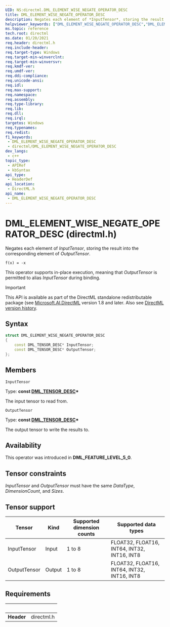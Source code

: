 ```yaml
---
UID: NS:directml.DML_ELEMENT_WISE_NEGATE_OPERATOR_DESC
title: DML_ELEMENT_WISE_NEGATE_OPERATOR_DESC
description: Negates each element of *InputTensor*, storing the result into the corresponding element of *OutputTensor*.
helpviewer_keywords: ["DML_ELEMENT_WISE_NEGATE_OPERATOR_DESC","DML_ELEMENT_WISE_NEGATE_OPERATOR_DESC structure","direct3d12.dml_element_wise_negate_operator_desc","directml/DML_ELEMENT_WISE_NEGATE_OPERATOR_DESC"]
ms.topic: reference
tech.root: directml
ms.date: 01/20/2021
req.header: directml.h
req.include-header: 
req.target-type: Windows
req.target-min-winverclnt: 
req.target-min-winversvr: 
req.kmdf-ver: 
req.umdf-ver: 
req.ddi-compliance: 
req.unicode-ansi: 
req.idl: 
req.max-support: 
req.namespace: 
req.assembly: 
req.type-library: 
req.lib: 
req.dll: 
req.irql: 
targetos: Windows
req.typenames: 
req.redist: 
f1_keywords:
 - DML_ELEMENT_WISE_NEGATE_OPERATOR_DESC
 - directml/DML_ELEMENT_WISE_NEGATE_OPERATOR_DESC
dev_langs:
 - c++
topic_type:
 - APIRef
 - kbSyntax
api_type:
 - HeaderDef
api_location:
 - DirectML.h
api_name:
 - DML_ELEMENT_WISE_NEGATE_OPERATOR_DESC
---
```


# DML_ELEMENT_WISE_NEGATE_OPERATOR_DESC (directml.h)

Negates each element of *InputTensor*, storing the result into the corresponding element of *OutputTensor*.

```
f(x) = -x
```

This operator supports in-place execution, meaning that *OutputTensor* is permitted to alias *InputTensor* during binding.

> [!IMPORTANT]
> This API is available as part of the DirectML standalone redistributable package (see [Microsoft.AI.DirectML](https://www.nuget.org/packages/Microsoft.AI.DirectML/) version 1.8 and later. Also see [DirectML version history](../dml-version-history.md).

## Syntax
```cpp
struct DML_ELEMENT_WISE_NEGATE_OPERATOR_DESC
{
    const DML_TENSOR_DESC* InputTensor;
    const DML_TENSOR_DESC* OutputTensor;
};
```

## Members

`InputTensor`

Type: **const [DML_TENSOR_DESC](/windows/win32/api/directml/ns-directml-dml_tensor_desc)\***

The input tensor to read from.

`OutputTensor`

Type: **const [DML_TENSOR_DESC](/windows/win32/api/directml/ns-directml-dml_tensor_desc)\***

The output tensor to write the results to.

## Availability
This operator was introduced in **DML_FEATURE_LEVEL_5_0**.

## Tensor constraints
*InputTensor* and *OutputTensor* must have the same *DataType*, *DimensionCount*, and *Sizes*.

## Tensor support
| Tensor | Kind | Supported dimension counts | Supported data types |
| ------ | ---- | -------------------------- | -------------------- |
| InputTensor | Input | 1 to 8 | FLOAT32, FLOAT16, INT64, INT32, INT16, INT8 |
| OutputTensor | Output | 1 to 8 | FLOAT32, FLOAT16, INT64, INT32, INT16, INT8 |

## Requirements
| &nbsp; | &nbsp; |
| ---- |:---- |
| **Header** | directml.h |
